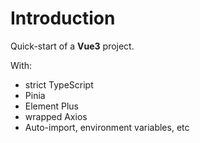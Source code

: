 # Introduction

Quick-start of a **Vue3** project.

With:
- strict TypeScript
- Pinia
- Element Plus
- wrapped Axios
- Auto-import, environment variables, etc
